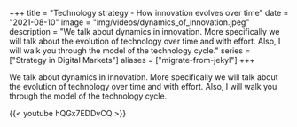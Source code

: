 +++
title = "Technology strategy - How innovation evolves over time"
date = "2021-08-10"
image = "img/videos/dynamics_of_innovation.jpeg"
description = "We talk about dynamics in innovation. More specifically we will talk about the evolution of technology over time and with effort. Also, I will walk you through the model of the technology cycle."
series = ["Strategy in Digital Markets"]
aliases = ["migrate-from-jekyl"]
+++

We talk about dynamics in innovation. More specifically we will talk about the evolution of technology over time and with effort. Also, I will walk you through the model of the technology cycle.
<!--more-->

{{< youtube hQGx7EDDvCQ >}}








